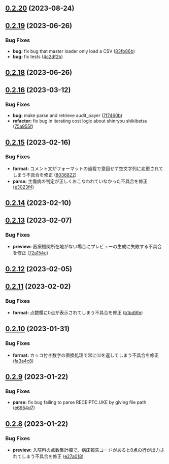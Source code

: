 ## [0.2.20](https://github.com/yokenzan/receiptisan/compare/v0.2.19...v0.2.20) (2023-08-24)

## [0.2.19](https://github.com/yokenzan/receiptisan/compare/v0.2.18...v0.2.19) (2023-06-26)


### Bug Fixes

* **bug:** fix bug that master loader only load a CSV ([83fb86b](https://github.com/yokenzan/receiptisan/commit/83fb86b428f1c080429c37ba93ba266ca00fcf19))
* **bug:** fix tests ([4c2df2b](https://github.com/yokenzan/receiptisan/commit/4c2df2b1810717c0ae580f7e285161f26940175a))

## [0.2.18](https://github.com/yokenzan/receiptisan/compare/v0.2.17...v0.2.18) (2023-06-26)

## [0.2.16](https://github.com/yokenzan/receiptisan/compare/v0.2.15...v0.2.16) (2023-03-12)


### Bug Fixes

* **bug:** make parse and retrieve audit_payer ([7f7460b](https://github.com/yokenzan/receiptisan/commit/7f7460b981491a1d2ebc95e911abb4a4e517eae3))
* **refactor:** fix bug in iterating cost logic about shinryou shikibetsu ([75a955f](https://github.com/yokenzan/receiptisan/commit/75a955fa07c5bc26efd4bfaeec9c55acb70f3434))

## [0.2.15](https://github.com/yokenzan/receiptisan/compare/v0.2.14...v0.2.15) (2023-02-16)


### Bug Fixes

* **format:** コメント文がフォーマットの過程で意図せず空文字列に変更されてしまう不具合を修正 ([8036822](https://github.com/yokenzan/receiptisan/commit/8036822e53d3bac86c93f129eb27f338afeb1286))
* **parse:** 主傷病の判定が正しくおこなわれていなかった不具合を修正 ([e3023f4](https://github.com/yokenzan/receiptisan/commit/e3023f42fac0d5b844ac601725a00280eb91cb81))

## [0.2.14](https://github.com/yokenzan/receiptisan/compare/v0.2.13...v0.2.14) (2023-02-10)

## [0.2.13](https://github.com/yokenzan/receiptisan/compare/v0.2.12...v0.2.13) (2023-02-07)


### Bug Fixes

* **preview:** 医療機関所在地がない場合にプレビューの生成に失敗する不具合を修正 ([72a154c](https://github.com/yokenzan/receiptisan/commit/72a154cecdd0d75a37e9704eec30227398dd430d))

## [0.2.12](https://github.com/yokenzan/receiptisan/compare/v0.2.11...v0.2.12) (2023-02-05)

## [0.2.11](https://github.com/yokenzan/receiptisan/compare/v0.2.10...v0.2.11) (2023-02-02)


### Bug Fixes

* **format:** 点数欄に0点が表示されてしまう不具合を修正 ([b1bd9fe](https://github.com/yokenzan/receiptisan/commit/b1bd9fe7d6298c476dc998a297fbb54870ed79eb))

## [0.2.10](https://github.com/yokenzan/receiptisan/compare/v0.2.9...v0.2.10) (2023-01-31)


### Bug Fixes

* **format:** カッコ付き数字の置換処理で常に⑴を返してしまう不具合を修正 ([fa3a4c8](https://github.com/yokenzan/receiptisan/commit/fa3a4c8833452fc9a99f5465af70ab24bfadf592))

## [0.2.9](https://github.com/yokenzan/receiptisan/compare/v0.2.8...v0.2.9) (2023-01-22)


### Bug Fixes

* **parse:** fix bug failing to parse RECEIPTC.UKE by giving file path ([e6954d7](https://github.com/yokenzan/receiptisan/commit/e6954d7e4c227f528fc9f28444e353047acc836d))

## [0.2.8](https://github.com/yokenzan/receiptisan/compare/v0.2.7...v0.2.8) (2023-01-22)


### Bug Fixes

* **preview:** 入院料の点数集計欄で、病床報告コードがあると0点の行が出力されてしまう不具合を修正 ([e27a018](https://github.com/yokenzan/receiptisan/commit/e27a018a1307a591a8025505cc9f31e7b4af15e2))
